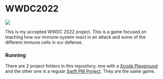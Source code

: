 # WWDC2022

![](https://img.shields.io/badge/status-accepted-green)

This is my accepted WWDC 2022 project. This is a game focused on teaching how our immune system react in an attack and some of the different immune cells in our defense.


### Running
 There are 2 project folders in this repository, one with a [Xcode Playground](https://github.com/LuizGuerra/WWDC2022/tree/main/WWDC2022.playground) and the other one is a regular [Swift PM Project](https://github.com/LuizGuerra/WWDC2022/tree/main/The%20White%20Cell%E2%80%99s%20adventure.swiftpm). They are the same game.

